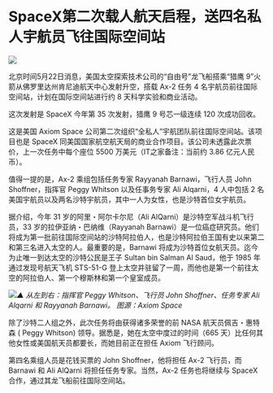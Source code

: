 # SpaceX第二次载人航天启程，送四名私人宇航员飞往国际空间站

![](https://inews.gtimg.com/news_bt/OPaG49D0KqsydIi_7ZjyrYVJUSny5e00ytuvc7R13hkjUAA/1000)

北京时间5月22日消息，美国太空探索技术公司的“自由号”龙飞船搭乘“猎鹰 9”火箭从佛罗里达州肯尼迪航天中心发射升空，搭载 Ax-2 任务 4
名宇航员前往国际空间站，计划在国际空间站进行约 8 天科学实验和商业活动。

这次发射是 SpaceX 今年第 35 次发射，猎鹰 9 号芯一级连续 120 次成功回收。

这是美国 Axiom Space 公司第二次组织“全私人”宇航团队前往国际空间站。该项目也是 SpaceX
同美国国家航空航天局的商业合作项目。该公司未透露此次票价，上一次任务中每个座位 5500 万美元（IT之家备注：当前约 3.86 亿元人民币）。

值得一提的是，Ax-2 乘组包括任务专家 Rayyanah Barnawi，飞行人员 John Shoffner，指挥官 Peggy Whitson
以及任事务专家 Ali Alqarni，4 人中包括 2 名美国宇航员以及两名沙特宇航员，其中一人为女性，也是沙特首位女宇航员。

据介绍，今年 31 岁的阿里・阿尔卡尔尼（Ali AlQarni）是沙特空军战斗机飞行员，33 岁的拉伊亚纳・巴纳维（Rayyanah
Barnawi）是一位癌症研究员。他们将成为第一批前往国际空间站的沙特阿拉伯人，也是沙特阿拉伯王国有史以来第二和第三名进入太空的人。最重要的是，Barnawi
将成为沙特首位女航天员。迄今为止唯一到达太空的沙特公民是王子 Sultan bin Salman Al Saud，他于 1985 年通过发现号航天飞机
STS-51-G 登上太空并驻留了一周，而他也是第一个前往太空的阿拉伯人、第一个穆斯林和第一个皇室成员。

![](https://inews.gtimg.com/om_bt/ObVJABUEMc1DcwQ60PVTHcTFegxfZBMV7S5i6uOdDdB1gAA/1000)_▲
从左到右：指挥官 Peggy Whitson、飞行员 John Shoffner、任务专家 Ali Alqarni 和 Rayyanah Barnawi。
图源：Axiom Space_

除了沙特二人组之外，此次任务将由获得诸多荣誉的前 NASA 航天员佩吉・惠特森 ( Peggy Whitson) 领导。据悉是，她在太空中度过的时间（665
天）比任何其他女性或美国航天员都要长，而她目前正在担任 Axiom 飞行顾问。

第四名乘组人员是花钱买票的 John Shoffner，他将担任 Ax-2 飞行员，而 Barnawi 和 Ali AlQarni
将担任任务专家。当然，Ax-2 任务也将继续与 SpaceX 合作，通过其龙飞船前往国际空间站。


